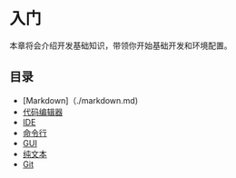 # 入门

本章将会介绍开发基础知识，带领你开始基础开发和环境配置。

## 目录

- [Markdown]（./markdown.md)
- [代码编辑器](./code-editors.md)
- [IDE](./ide.md)
- [命令行](./command-line.md)
- [GUI](./gui.md)
- [纯文本](./plain-text.md)
- [Git](./git.md)
